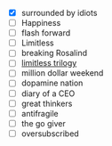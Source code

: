 - [x] surrounded by idiots
- [ ] Happiness
- [ ] flash forward
- [ ] Limitless
- [ ] breaking Rosalind
- [ ] [limitless trilogy](https://www.amazon.in/Black-Swan-Improbable-Randomness-Antifragile/dp/B09GYFSWN8/262-4393834-8109511?pd_rd_w=qg7t3&content-id=amzn1.sym.6d6d3d39-5982-495f-839b-479a2134f3e8&pf_rd_p=6d6d3d39-5982-495f-839b-479a2134f3e8&pf_rd_r=4ZTA5H14TMBDHRSY3ZV7&pd_rd_wg=OELZd&pd_rd_r=ae00b9ca-a174-4e5a-a484-c46c8b939501&pd_rd_i=B09GYFSWN8&psc=1)
- [ ] million dollar weekend
- [ ] dopamine nation
- [ ] diary of a CEO
- [ ] great thinkers
- [ ] antifragile
- [ ] the go giver
- [ ] oversubscribed